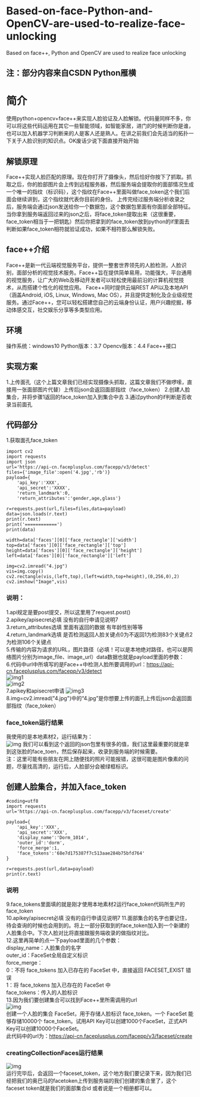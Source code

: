 # Based-on-face-Python-and-OpenCV-are-used-to-realize-face-unlocking
Based on face++, Python and OpenCV are used to realize face unlocking
## 注：部分内容来自CSDN Python雁横
# 简介
使用python+opencv+face++来实现人脸验证及人脸解锁。代码量同样不多，你可以将这些代码运用在其它一些智能领域，如智能家居，进门的时候判断你是谁，也可以加入机器学习判断来的人是客人还是熟人。在讲之前我们会先适当的拓扑一下关于人脸识别的知识点。OK废话少说下面直接开始开始
## 解锁原理
Face++实现人脸匹配的原理。现在你打开了摄像头，然后恰好你按下了抓取。抓取之后，你的脸部图片会上传到远程服务器，然后服务端会提取你的面部情况生成一个唯一的指纹（标识码），这个指纹在Face++里面叫做face_token这个我们后面会继续讲到，这个指纹就代表你目前的身份。
上传完经过服务端分析收录之后，服务端会通过json发送给你一个数据包，这个数据包里面有你面部全部特征。
当你拿到服务端返回过来的json之后，将face_token提取出来（这很重要，face_token相当于一把钥匙）然后你把拿到的face_token放到python的if里面去判断如果face_token相符就验证成功，如果不相符那么解锁失败。
## face++介绍
Face++是新一代云端视觉服务平台，提供一整套世界领先的人脸检测，人脸识别，面部分析的视觉技术服务。Face++旨在提供简单易用，功能强大，平台通用的视觉服务，让广大的Web及移动开发者可以轻松使用最前沿的计算机视觉技术，从而搭建个性化的视觉应用。 Face++同时提供云端REST API以及本地API（涵盖Android, iOS, Linux, Windows, Mac OS），并且提供定制化及企业级视觉服务。通过Face++，您可以轻松搭建您自己的云端身份认证，用户兴趣挖掘，移动体感交互，社交娱乐分享等多类型应用。
## 环境
操作系统：windows10
Python版本：3.7
Opencv版本：4.4
Face++接口
## 实现方案
1.上传面孔（这个上篇文章我们已经实现摄像头抓取，这篇文章我们不做啰嗦，直接用一张面部图片代替）上传后json会返回面部指纹（face_token）
2.创建人脸集合，并将步骤1返回的face_token加入到集合中去
3.通过python的if判断是否收录当前面孔
## 代码部分
1.获取面孔face_token
```
import cv2
import requests
import json
url='https://api-cn.faceplusplus.com/facepp/v3/detect'
files={'image_file':open('4.jpg','rb')}
payload={
    'api_key':'XXX',
    'api_secret':'XXXX',
    'return_landmark':0,
    'return_attributes':'gender,age,glass'}

r=requests.post(url,files=files,data=payload)
data=json.loads(r.text)
print(r.text)
print('============')
print(data)

width=data['faces'][0]['face_rectangle']['width']
top=data['faces'][0]['face_rectangle']['top']
height=data['faces'][0]['face_rectangle']['height']
left=data['faces'][0]['face_rectangle']['left']

img=cv2.imread("4.jpg")
vis=img.copy()
cv2.rectangle(vis,(left,top),(left+width,top+height),(0,256,0),2)
cv2.imshow("Image",vis)

```
### 说明：    
1.api规定是要post提交，所以这里用了request.post()    
2.apikey/apisecret必填 没有的自行申请见说明7   
3.return_attributes选填 里面有返回的数据 有年龄性别等等    
4.return_landmark选填 是否检测返回人脸关键点0为不返回1为检测83个关键点2为检测106个关键点    
5.传输的内容为请求的URL，图片路径（必填！可以是本地绝对路径，也可以是网络图片分别为image_file、image_url）data数据也就是payload里面的参数：  
6.代码中url中所填写的是Face++中检测人脸所要调用的url：https://api-cn.faceplusplus.com/facepp/v3/detect    
![img1](https://github.com/ChenJian-Jia/Based-on-face-Python-and-OpenCV-are-used-to-realize-face-unlocking/blob/main/img/Face%2B%2B%E7%BD%91%E7%AB%99%E6%93%8D%E4%BD%9C1.png)   
![img2](https://github.com/ChenJian-Jia/Based-on-face-Python-and-OpenCV-are-used-to-realize-face-unlocking/blob/main/img/Face%2B%2B%E7%BD%91%E7%AB%99%E6%93%8D%E4%BD%9C3.png)  
7.apikey和apisecret申请
![img3](https://github.com/ChenJian-Jia/Based-on-face-Python-and-OpenCV-are-used-to-realize-face-unlocking/blob/main/img/Face%2B%2B%E7%BD%91%E7%AB%99%E6%93%8D%E4%BD%9C4.png)   
8.img=cv2.imread("4.jpg")中的“4.jpg”是你想要上传的面孔上传后json会返回面部指纹（face_token）      

### face_token运行结果  
我使用的是本地素材2，运行结果为：  
![img](https://github.com/ChenJian-Jia/Based-on-face-Python-and-OpenCV-are-used-to-realize-face-unlocking/tree/main/img)
我们可以看到这个返回的json包里有很多的值，我们这里最重要的就是拿到这张脸的face_toen，然后保存起来，收录到服务端的时候需要。  
注：这里可能有些朋友在网上随便找的照片可能报错，这很可能是图片像素的问题，尽量找高清的，运行后，人脸部分会被绿框标识。
## 创建人脸集合，并加入face_token
```
#coding=utf8
import requests
url='https://api-cn.faceplusplus.com/facepp/v3/faceset/create'

payload={
    'api_key':'XXX',
    'api_secret':'XXX',
    'display_name':'Dorm_1014',
    'outer_id':'dorm',
    'force_merge':1,
    'face_tokens':'68e7d175387f7c513aae284b75bfd764'
}

r=requests.post(url,data=payload)
print(r.text)

```
### 说明
9.face_tokens里面填的就是刚才使用本地素材2运行face_token代码所生产的face_token  
10.apikey/apisecret必填 没有的自行申请见说明7
11.面部集合的名字也要记住，待会查询的时候也会用到的。将上一部分获取到的face_token加入到一个新建的人脸集合中。下次人脸对比将直接跟服务端收录的做指纹对比。  
12.这里再简单的点一下payload里面的几个参数：  
display_name：人脸集合的名字  
outer_id：FaceSet全局自定义标识  
force_merge：  
0：不将 face_tokens 加入已存在的 FaceSet 中，直接返回 FACESET_EXIST 错误  
1：将 face_tokens 加入已存在的 FaceSet 中  
face_tokens：传入的人脸标识  
13.因为我们要创建集合可以找到Face++里所需调用的url  
![img](https://github.com/ChenJian-Jia/Based-on-face-Python-and-OpenCV-are-used-to-realize-face-unlocking/blob/main/img/Face%2B%2B%E7%BD%91%E7%AB%99%E6%93%8D%E4%BD%9C5.png)  
创建一个人脸的集合 FaceSet，用于存储人脸标识 face_token。一个 FaceSet 能够存储10000个 face_token。试用API Key可以创建1000个FaceSet，正式API Key可以创建10000个FaceSet。  
此代码中的url为：https://api-cn.faceplusplus.com/facepp/v3/faceset/create    
### creatingCollectionFaces运行结果
![img](https://github.com/ChenJian-Jia/Based-on-face-Python-and-OpenCV-are-used-to-realize-face-unlocking/blob/main/img/creatingCollectionFaces%E8%BF%90%E8%A1%8C%E7%BB%93%E6%9E%9C.png)  
运行完毕后，会返回一个faceset_token，这个地方我们要记录下来，因为我们已经把我们的奥巴马的facetoken上传到服务端的我们创建的集合里了，这个faceset token就是我们的面部集合id 或者说是一个相册都可以。  




